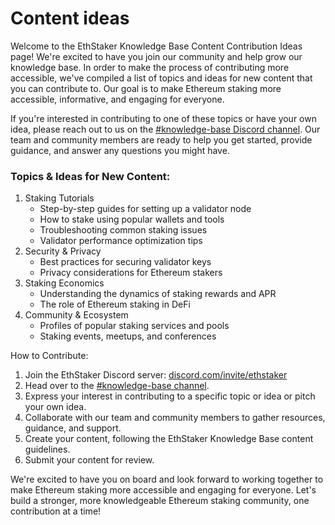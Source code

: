 # Content ideas

Welcome to the EthStaker Knowledge Base Content Contribution Ideas page! We're excited to have you join our community and help grow our knowledge base. In order to make the process of contributing more accessible, we've compiled a list of topics and ideas for new content that you can contribute to. Our goal is to make Ethereum staking more accessible, informative, and engaging for everyone.

If you're interested in contributing to one of these topics or have your own idea, please reach out to us on the [#knowledge-base Discord channel](https://discord.com/channels/694822223575384095/1085669876795985920). Our team and community members are ready to help you get started, provide guidance, and answer any questions you might have.

### Topics & Ideas for New Content:

1. Staking Tutorials
   * Step-by-step guides for setting up a validator node
   * How to stake using popular wallets and tools
   * Troubleshooting common staking issues
   * Validator performance optimization tips
2. Security & Privacy
   * Best practices for securing validator keys
   * Privacy considerations for Ethereum stakers
3. Staking Economics
   * Understanding the dynamics of staking rewards and APR
   * The role of Ethereum staking in DeFi
4. Community & Ecosystem
   * Profiles of popular staking services and pools
   * Staking events, meetups, and conferences

How to Contribute:

1. Join the EthStaker Discord server: [discord.com/invite/ethstaker](https://dsc.gg/ethstaker)
2. Head over to the [#knowledge-base channel](https://discord.com/channels/694822223575384095/1085669876795985920).
3. Express your interest in contributing to a specific topic or idea or pitch your own idea.
4. Collaborate with our team and community members to gather resources, guidance, and support.
5. Create your content, following the EthStaker Knowledge Base content guidelines.
6. Submit your content for review.

We're excited to have you on board and look forward to working together to make Ethereum staking more accessible and engaging for everyone. Let's build a stronger, more knowledgeable Ethereum staking community, one contribution at a time!
